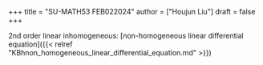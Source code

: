 +++
title = "SU-MATH53 FEB022024"
author = ["Houjun Liu"]
draft = false
+++

2nd order linear inhomogeneous: [non-homogeneous linear differential equation]({{< relref "KBhnon_homogeneous_linear_differential_equation.md" >}})
